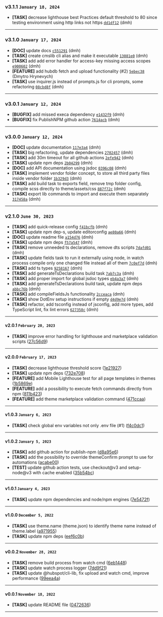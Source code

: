 ### v3.1.1 `January 18, 2024`
* **[TASK]** decrease lighthouse best Practices default threshold to 80 since testing environment using http links not https [`dd1df12`](https://github.com/Resultify/hubspot-cms-lib/commit/dd1df12) (dmh)

***

### v3.1.0 `January 17, 2024`
* **[DOC]** update docs [`c551291`](https://github.com/Resultify/hubspot-cms-lib/commit/c551291) (dmh)
* **[TASK]** create cmslib cli alias and make it executable [`13081e0`](https://github.com/Resultify/hubspot-cms-lib/commit/13081e0) (dmh)
* **[TASK]** add add error handler for access-key missing access scopes [`e900602`](https://github.com/Resultify/hubspot-cms-lib/commit/e900602) (dmh)
* **[FEATURE]** add hubdb fetch and upload functionality (#2) [`5ebec38`](https://github.com/Resultify/hubspot-cms-lib/commit/5ebec38) (Dmytro Hrynevych)
* **[TASK]** use inquirer.js instead of prompts.js for cli prompts, some refactoring [`08cbd8f`](https://github.com/Resultify/hubspot-cms-lib/commit/08cbd8f) (dmh)

***

### v3.0.1 `January 12, 2024`
* **[BUGFIX]** add missed execa dependency [`e1432f9`](https://github.com/Resultify/hubspot-cms-lib/commit/e1432f9) (dmh)
* **[BUGFIX]** fix PublishNPM github action [`7614acb`](https://github.com/Resultify/hubspot-cms-lib/commit/7614acb) (dmh)

***

### v3.0.0 `January 12, 2024`
* **[DOC]** update documentation [`117e3a4`](https://github.com/Resultify/hubspot-cms-lib/commit/117e3a4) (dmh)
* **[TASK]** big refactoring, update dependencies [`2702457`](https://github.com/Resultify/hubspot-cms-lib/commit/2702457) (dmh)
* **[TASK]** add 30m timeout for all github actions [`2efe942`](https://github.com/Resultify/hubspot-cms-lib/commit/2efe942) (dmh)
* **[TASK]** update npm deps [`2b04299`](https://github.com/Resultify/hubspot-cms-lib/commit/2b04299) (dmh)
* **[DOC]** add API documentation using jsdoc [`0396c08`](https://github.com/Resultify/hubspot-cms-lib/commit/0396c08) (dmh)
* **[TASK]** implement vendor folder concept, to store all third party files inside vendor folder [`1b329d3`](https://github.com/Resultify/hubspot-cms-lib/commit/1b329d3) (dmh)
* **[TASK]** add build task to exports field, remove tmp folder config, compile scss directly to theme/assets/css [`887f72c`](https://github.com/Resultify/hubspot-cms-lib/commit/887f72c) (dmh)
* **[TASK]** export lib commands to import and execute them separately [`317458a`](https://github.com/Resultify/hubspot-cms-lib/commit/317458a) (dmh)

***

### v2.1.0 `June 30, 2023`
* **[TASK]** add quick-release config [`f41bcfb`](https://github.com/Resultify/hubspot-cms-lib/commit/f41bcfb) (dmh)
* **[TASK]** update npm dep-s, update editorconfig [`ae80a66`](https://github.com/Resultify/hubspot-cms-lib/commit/ae80a66) (dmh)
* **[DOC]** update readme file [`a154d76`](https://github.com/Resultify/hubspot-cms-lib/commit/a154d76) (dmh)
* **[TASK]** update npm deps [`f57a547`](https://github.com/Resultify/hubspot-cms-lib/commit/f57a547) (dmh)
* **[TASK]** remove unneeded ts declarations, remove dts scripts [`7dafd01`](https://github.com/Resultify/hubspot-cms-lib/commit/7dafd01) (dmh)
* **[TASK]** update fields task to run it externally using node, in watch process compile only one changed file instead all of them [`7c0ef7d`](https://github.com/Resultify/hubspot-cms-lib/commit/7c0ef7d) (dmh)
* **[TASK]** add ts types [`9258167`](https://github.com/Resultify/hubspot-cms-lib/commit/9258167) (dmh)
* **[TASK]** add generateTsDeclarations build task [`7ab7c3a`](https://github.com/Resultify/hubspot-cms-lib/commit/7ab7c3a) (dmh)
* **[TASK]** add proper import for global jsdoc types [`eb4a3a7`](https://github.com/Resultify/hubspot-cms-lib/commit/eb4a3a7) (dmh)
* **[TASK]** add generateTsDeclarations build task, update npm deps [`abbc76b`](https://github.com/Resultify/hubspot-cms-lib/commit/abbc76b) (dmh)
* **[TASK]** add compileFieldsJs functionality [`2cceaca`](https://github.com/Resultify/hubspot-cms-lib/commit/2cceaca) (dmh)
* **[TASK]** show DotEnv setup instructions if empty [`d4d9e7d`](https://github.com/Resultify/hubspot-cms-lib/commit/d4d9e7d) (dmh)
* **[TASK]** refactor, add tsconfig instead of jsconfig, add more types, add TypeScript lint, fix lint errors [`627358c`](https://github.com/Resultify/hubspot-cms-lib/commit/627358c) (dmh)

***


#### v2.0.1 `February 20, 2023`

- **[TASK]** improve error handling for lighthouse and marketplace validation scripts ([27c56d9](https://github.com/Resultify/hubspot-cms-lib/commit/27c56d9))

***

#### v2.0.0 `February 17, 2023`

- **[TASK]** decrease lighthouse threshold score ([1e21927](https://github.com/Resultify/hubspot-cms-lib/commit/1e21927))
- **[TASK]** update npm deps ([732e708](https://github.com/Resultify/hubspot-cms-lib/commit/732e708))
- **[FEATURE]** add Mobile Lighthouse test for all page templates in themes ([1b5869e](https://github.com/Resultify/hubspot-cms-lib/commit/1b5869e))
- **[FEATURE]** add a possibility to execute fetch commands directly from npm ([811b423](https://github.com/Resultify/hubspot-cms-lib/commit/811b423))
- **[FEATURE]** add theme marketplace validation command ([471ccaa](https://github.com/Resultify/hubspot-cms-lib/commit/471ccaa))

***

#### v1.0.3 `January 6, 2023`

- **[TASK]** check global env variables not only .env file (#1) ([f4c0dc1](https://github.com/Resultify/hubspot-cms-lib/commit/f4c0dc1))

***

#### v1.0.2 `January 5, 2023`

- **[TASK]** add github action for publish-npm ([d8a95e6](https://github.com/Resultify/hubspot-cms-lib/commit/d8a95e6))
- **[TASK]** add the possibility to override themeConfirm prompt to use for automations ([acabe00](https://github.com/Resultify/hubspot-cms-lib/commit/acabe00))
- **[TEST]** update github action tests, use checkout@v3 and setup-node@v3 with cache enabled ([35b54bc](https://github.com/Resultify/hubspot-cms-lib/commit/35b54bc))

***

#### v1.0.1 `January 4, 2023`

- **[TASK]** update npm dependencies and node/npm engines ([7e5472f](https://github.com/Resultify/hubspot-cms-lib/commit/7e5472f))

***

#### v1.0.0 `December 5, 2022`

- **[TASK]** use theme.name (theme.json) to identify theme name instead of theme.label ([a971955](https://github.com/Resultify/hubspot-cms-lib/commit/a971955))
- **[TASK]** update npm deps ([eef6c0b](https://github.com/Resultify/hubspot-cms-lib/commit/eef6c0b))

***

#### v0.0.2 `November 28, 2022`

- **[TASK]** remove build process from watch cmd ([6eb1448](https://github.com/Resultify/hubspot-cms-lib/commit/6eb1448))
- **[TASK]** update watch process logger ([7dd9f21](https://github.com/Resultify/hubspot-cms-lib/commit/7dd9f21))
- **[TASK]** update @hubspot/cli-lib, fix upload and watch cmd, improve performance ([99eea4a](https://github.com/Resultify/hubspot-cms-lib/commit/99eea4a))

***

#### v0.0.1 `November 18, 2022`

- **[TASK]** update README file ([0472636](https://github.com/Resultify/hubspot-cms-lib/commit/0472636))

***
